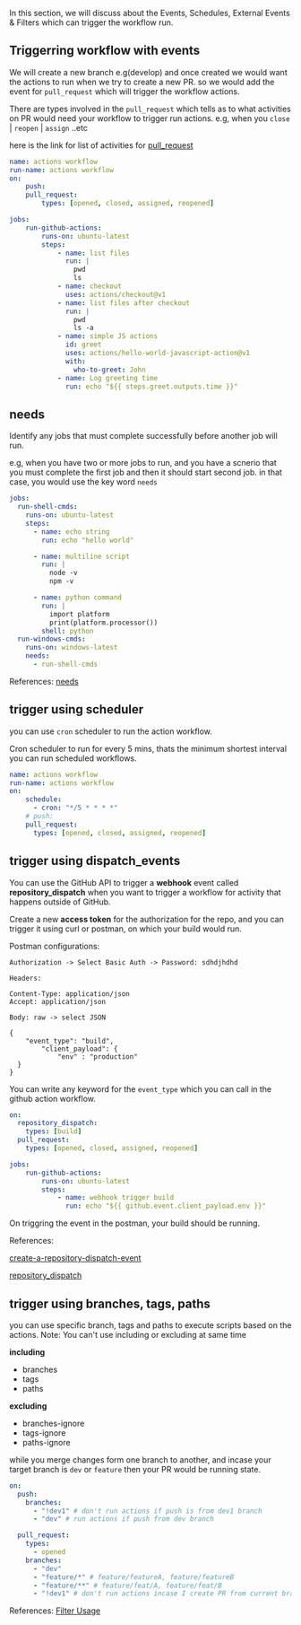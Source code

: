 In this section, we will discuss about the Events, Schedules, External Events & Filters which can trigger the workflow run. 

## Triggerring workflow with events

We will create a new branch e.g(develop) and once created we would want the actions to run when we try to create a new PR. so we would add the event for `pull_request` which will trigger the workflow actions. 

There are types involved in the `pull_request` which tells as to what activities on PR would need your workflow to trigger run actions. e.g, when you `close` | `reopen` | `assign` ..etc

here is the link for list of activities for [pull_request](https://docs.github.com/en/actions/using-workflows/events-that-trigger-workflows#pull_request)

```yaml
name: actions workflow
run-name: actions workflow
on: 
    push:
    pull_request: 
        types: [opened, closed, assigned, reopened]

jobs:
    run-github-actions:
        runs-on: ubuntu-latest
        steps:
            - name: list files
              run: |
                pwd
                ls
            - name: checkout
              uses: actions/checkout@v1
            - name: list files after checkout 
              run: |
                pwd
                ls -a
            - name: simple JS actions
              id: greet
              uses: actions/hello-world-javascript-action@v1
              with:
                who-to-greet: John
            - name: Log greeting time
              run: echo "${{ steps.greet.outputs.time }}"
```

## needs

Identify any jobs that must complete successfully before another job will run.

e.g, when you have two or more jobs to run, and you have a scnerio that you must complete the first job and then it should start second job. in that case, you would use the key word `needs`

```yaml
jobs:
  run-shell-cmds:
    runs-on: ubuntu-latest
    steps:
      - name: echo string
        run: echo "hello world"

      - name: multiline script
        run: |
          node -v
          npm -v 

      - name: python command 
        run: | 
          import platform
          print(platform.processor())
        shell: python
  run-windows-cmds:
    runs-on: windows-latest
    needs: 
      - run-shell-cmds
```

References: [needs](https://docs.github.com/en/actions/using-workflows/workflow-syntax-for-github-actions#jobsjob_idneeds)

## trigger using scheduler

you can use `cron` scheduler to run the action  workflow. 

Cron scheduler to run for every 5 mins, thats the minimum shortest interval you can run scheduled workflows.

```yaml
name: actions workflow
run-name: actions workflow
on: 
    schedule:
      - cron: "*/5 * * * *"
    # push:
    pull_request: 
      types: [opened, closed, assigned, reopened]
```

## trigger using dispatch_events

You can use the GitHub API to trigger a **webhook** event called **repository_dispatch** when you want to trigger a workflow for activity that happens outside of GitHub. 

Create a new **access token** for the authorization for the repo, and you can trigger it using curl or postman, on which your build would run. 

Postman configurations:

```
Authorization -> Select Basic Auth -> Password: sdhdjhdhd

Headers: 

Content-Type: application/json
Accept: application/json

Body: raw -> select JSON

{
    "event_type": "build",
		"client_payload": {
			"env" : "production"
  }
}

```

You can write any keyword for the `event_type` which you can call in the github action workflow.

```yaml
on:
  repository_dispatch:
    types: [build]
  pull_request: 
    types: [opened, closed, assigned, reopened]

jobs:
    run-github-actions:
        runs-on: ubuntu-latest
        steps:
            - name: webhook trigger build
              run: echo "${{ github.event.client_payload.env }}"
```

On triggring the event in the postman, your build should be running.

References: 

[create-a-repository-dispatch-event](https://docs.github.com/en/rest/repos/repos?apiVersion=2022-11-28#create-a-repository-dispatch-event)

[repository_dispatch](https://docs.github.com/en/actions/using-workflows/events-that-trigger-workflows#repository_dispatch)

## trigger using branches, tags, paths

you can use specific branch, tags and paths to execute scripts based on the actions. 
Note: You can't use including or excluding at same time

**including**

- branches
- tags
- paths

**excluding**

- branches-ignore
- tags-ignore
- paths-ignore

while you merge changes form one branch to another, and incase your target branch is `dev` or `feature`
then your PR would be running state. 

```yaml
on:
  push: 
    branches: 
      - "!dev1" # don't run actions if push is from dev1 branch
      - "dev" # run actions if push from dev branch

  pull_request:
    types:
      - opened
    branches:
      - "dev"
      - "feature/*" # feature/featureA, feature/featureB
      - "feature/**" # feature/feat/A, feature/feat/B
      - "!dev1" # don't run actions incase I create PR from current branch to dev1
```

References: [Filter Usage](https://docs.github.com/en/actions/using-workflows/workflow-syntax-for-github-actions#using-filters)
